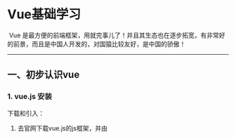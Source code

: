 # Vue基础学习

​	Vue 是最方便的前端框架，用就完事儿了！并且其生态也在逐步拓宽，有非常好的前景，而且是中国人开发的，对国猿比较友好，是中国的骄傲！

---

## 一、初步认识vue

### 1.  vue.js 安装

下载和引入：

1. 去官网下载vue.js的js框架，并由<script>标签引入：[安装 — Vue.js (vuejs.org)](https://cn.vuejs.org/v2/guide/installation.html)
2. 直接用npm引入：**npm install vue**（这个需配合脚手架使用）

刚开始学习时，我们使用第一种方法，下载js文件并引入到html文档中即可。

### 2.  helloworld

```html
<!DOCTYPE html>
<html lang="en">
<head>
  <meta charset="UTF-8">
  <meta http-equiv="X-UA-Compatible" content="IE=edge">
  <meta name="viewport" content="width=device-width, initial-scale=1.0">
  <title>helloworld-vue</title>
</head>
<body>
  <script src="../vueFrame/vue.js"></script>
  <div>
    <p id="app">{{message}}</p> //将message渲染
  </div>

<script>
  const helloworld = new Vue({
    el: '#app', // 用于挂在要管理的元素
    data: { //元素的数据
      message: "helloworld"
    }
  })
</script>
</body>
```

我要好好解释这块代码：

​	首先是用script标签引入vue.js文件，这里直接用路径引入，这其实就是把vue.js里的代码全部 ctrl C，再 ctrl V 到这个html文件的script代码区里。

​	那么，我们就可以理解下面的“const app = new Vue()”了。这其实是调用了vue.js源码里的构造函数，来构造一个新的Vue对象，这个对象里面要有el(Element 元素)，这相当于Vue对象的钥匙。我们在html标签里挂上id="app"，那么这个Vue对象里的元素，就会挂载到这个标签上，这个标签就会到app所在的对象寻找数据。所以，上述代码中的message就会对应到对象中的message。

​	vue的编程范式是声明式编程，我们只要写出想要的结果就可以达到目标，不需要写清一步步过程。

### 3. helloworld进阶

​	来做一个列表和计数器。这里会用到v-for这个attribute（属性），也就是vue框架提供的功能。

```html
<body>
  <script src="../vueFrame/vue.js"></script>
  <div id="app">
    <ul>
      <li v-for="item in animes">{{item}}</li>
      <li>{{ counter }}</li>
    </ul>
    <button @click="count(1)">+</button>
    <button @click="count(-1)">-</button>
  </div>
  <script>
    const app = new Vue({
      el: '#app',
      data: {
        counter: 0,
        animes: ['Your Lie in April','Fate stay night','K-ON']
      },
      methods: {
        count(ADDorSUB) {
          if(ADDorSUB==1) {
            this.counter++
          } else if(ADDorSUB==-1) {
            this.counter--
          }
        }
      }
    })
  </script>
</body>
```

## 二、vue运行模式

### 1. vue的MVVM

​	MVVM是Model-View-Viewmodel的缩写，它是一种软件架构模式。

- **View层**：视图展示。包含UIView以及UIViewController，View层是可以持有ViewModel的。相当于浏览器的dom。
- **ViewModel层**：视图适配器。暴露属性与View元素显示内容或者元素状态一一对应。一般情况下ViewModel暴露的属性建议是readOnly的，至于为什么，我们在实战中会去解释。还有一点，ViewModel层是可以持有Model的。是视图模型(View)和数据(Model)沟通的桥梁。
- **Model层**：数据模型与持久化抽象模型。数据模型很好理解，就是从服务器拉回来的JSON数据。而持久化抽象模型暂时放在Model层，是因为MVVM诞生之初就没有对这块进行很细致的描述。按照经验，我们通常把数据库、文件操作封装成Model，并对外提供操作接口。（有些公司把数据存取操作单拎出来一层，称之为**DataAdapter层**，所以在业内会有很多MVVM的变种，但其本质上都是MVVM）。
- **Binder**：MVVM的灵魂。可惜在MVVM这几个英文单词中并没有它的一席之地，它的最主要作用是在View和ViewModel之间做了双向数据绑定。如果MVVM没有Binder，那么它与MVC的差异不是很大。

我们发现，正是因为View、ViewModel以及Model间的清晰的持有关系，所以在三个模块间的数据流转有了很好的控制。

### 2. vue的options(选项)

​	当我们使用构造函数建立vue对象时，作为参数的对象里有很多属性。我们可以到vue官网的api里寻找。

​	[API | Vue.js (vuejs.org)](https://v3.cn.vuejs.org/api/)

### 3. vue的生命周期

​	所谓的生命周期，其实就是一个vue实例从被构造到被释放内存的过程。Vue框架帮我们搭建了一个生命周期模型，并对应生命周期中的时间节点创建了对应的回调函数（就是vue实例达到这些时间节点时，系统自动调用这些函数）。

<img src="E:\Storage\博客\Typora\image\vue基础学习\vue生命周期\lifecycle.png" alt="生命周期及回调函数" style="zoom: 33%;" />

​	

比如我们想在vue实例建立好之后，提示“用户已登陆”：

``` html
<body>
  <script src="../vueFrame/vue.js"></script>
  <div id="app">你好</div>
  <script>
    const app = new Vue({
      el: "#app",
      created() {
        console.log("User logged in！");
        alert("User logged in!")
      }
    })
  </script>
</body>
```

## 三、 vue的基本语法

### 1. mustache语法

​	为了将vue实例中date内的数据传递到html中，vue封装了插值操作，这个操作的语法叫mustache语法，因为两个大括号( {{}} )像胡须一样。使用时，我们只要用双大括号把变量括在里面就行了。

```html
{{ message from data}}
```

### 2. 插值操作的修饰符

- v-once

  使用此命令后，渲染dom元素时，只会绑定一次数据，之后数据改变时，显示不会改变。

  ```html
  <body>
      <script src="../vueFrame/vue.js"></script>
      <div id="app">
        <p v-once>{{ name }}</p>
        <p>{{ name }}</p>
        <button @click="flip()">return</button>
      </div>
      <script>
        const app = new Vue({
          el: "#app",
          data() {
            return {
              name: "chy",
              age: 18
            }
          },
          methods: {
            flip() {
              //this.name.split("").reverse().join("")
              const trans = this.name
              this.name = trans.split("").reverse().join("")
            }
          }
        })
      </script>
    </body>
  ```

- v-html

  如果有时从服务器请求到的数据就是一串HTML代码，可以使用v-html来解析代码，显示出正常的文本。
  
  ```html
  <body>
    <script src="../vueFrame/vue.js"></script>
    <div id="app">
      <p v-html="link"></p>
      <p v-html="baidu"></p>
    </div>
    <script>
      const app = new Vue({
        el: "#app",
        data() {
          return {
            link: '<a href="http://101.34.51.13/">煜宝的博客</a>',
            baidu:'<a href="http://baidu.com">百度</a>'
          }
        },
      })
    </script>
  </body>
  ```
  
  
  
- v-pre

  v-pre用于跳过这个元素的编译过程，直接显示代码的纯文本。

  ```html
  <body>
    <script src="../vueFrame/vue.js"></script>
    <div id="app">
      <p v-pre>{{name}}</p>
      <p>{{name}}</p>
    </div>
    <script>
      const app = new Vue({
        el: "#app",
        data() {
            return {
              name: "chy",
            }
          },
      })
    </script>
  </body>
  ```

- v-cloak

  cloak: 斗篷

  在某些情况下，我们浏览器可能会直接显示出为编译的mustache标签。举个例子，当用户打开网页时，网页突然卡了，那么可能没能解析mustache语法就直接展示出了原始代码。这时，就可以使用 v-cloak，当代码还未被解析时，先隐藏起来，等解析后再展示。

  ```html
  <p v-cloak>{{name}}</p>
  ```

### 3. v-bind

​	mustache语法主要的功能是绑定文本内容，但是我们也会需要动态绑定一些属性，比如a的href或者img的src。此时，我们可以使用 v-bind(语法糖为：)

```html
<body>
  <script src="../vueFrame/vue.js"></script>
  <div id="app">
    <img :src="imgURL" alt="sweety"/>
  </div>
  <script>
    const app = new Vue({
      el: "#app",
      data() {
        return {
          imgURL: "http://101.34.51.13/usr/uploads/2021/07/3853554592.jpg#vwid=1280&vhei=720"
        }
      }
    })
  </script>
</body>
```

#### 3.1. v-bind动态绑定class

​	v-bind动态绑定class时，有可能需要动态绑定好几个不同的class，vue支持对象语法：把所有要绑定的class放到对象里，类名作为键，键值为布尔值，如果布尔值为true，则将此类绑定到元素；如果为flase，则不绑定。

```html
<body>
  <style>
    .active {
      font-size: 100px;
    }
    .pink {
      color: pink;
    }
  </style>
  <script src="../vueFrame/vue.js"></script>
  <div id="app" :class=>
    <h2 :class="{active: isActive, pink: isPink}">{{message}}</h2>
    <h2 :class="getclasses()">{{message}}</h2>
    <button @click="activeClick()">big</button>
    <button @click="pinkClick()">pink</button>
  </div>
  <script>
    const app = new Vue({
      el: "#app",
      data() {
        return {
          message: "Chy❤Ysy",
          isActive: false,
          isPink: false
        }
      },
      methods: {
        activeClick() {
          this.isActive = !this.isActive
        },
        pinkClick() {
          this.isPink = !this.isPink
        },
        getclasses() {
          return  {active: isActive, pink: isPink}   
        }
      }
    })
  </script>
</body>
```

#### 3.2. v-bind 和 v-for 结合

#### 3.3. v-bind动态绑定style

​	通过对象的方式动态绑定style，写css属性名时，记得使用驼峰法。但是如果使用短横线分隔，需要加单引号。

```html
<body>
  <script src="../vueFrame/vue.js"></script>
  <div id="app">
    <ul>
      <li v-for="(item,index) in animes" :style="getStyles()">{{item}}</li>
    </ul>
  </div>
  <script>
    const app = new Vue({
      el: "#app",
      data() {
        return {
          animes: ['Your Lie in April','Fate stay night','K-ON'],
          finalColor: '#666'
        }
      },
      methods: {
        getStyles() {
          return {fontSize: '18px', color: this.finalColor}  // 值不是变量就要加引号
          
        }
      }
    })
  </script>
</body>
```

### 4. computed计算属性

计算属性：可以理解为能够在里面写一些计算逻辑的属性。
作用：1）减少模板中的计算逻辑
			2）数据缓存。当我们的数据没有变化时，不在执行计算的过程
			3）依赖固定的数据类型（响应式数据），不能是普通的传入的一个全局数据

```html
<body>
  <script src="../vueFrame/vue.js"></script>
  <div id="app">
    <p>{{fullName}}</p>
    <p>{{totalWages}}</p>
  </div>
  <script>
    const app = new Vue({
      el: "#app",
      data() {
        return {
          husband: "Chy",
          wife: "Ysy",
          wages: [100000,120000]
        }
      },
      computed: {
        fullName() {
          return this.husband + '❤' + this.wife
        },
        totalWages() {
          let result = 0
          for(let i=0;i<this.wages.length;i++) {
            result += this.wages[i]
          }
          return result
        }
      }
    })
  </script>
</body>
```

#### 4.1. 计算属性的setter和getter

​	上述的computed其实是简写，只写了get方法(获取数据并保存为计算属性)，其实computed还有set方法，就是当computed的值被修改时，系统会回调set方法。我们要注意，修改计算属性并不会改变渲染出的值，因为只修改计算属性时，data里的数据没有修改，那么get方法得到的值也就不会被修改，我们要通过回调的set方法获取到修改的值，然后对应地修改data，这样计算属性会监听到data值修改，从而调用get方法，改变渲染。

**如果计算属性会被修改，那么必须要有setter，如果没有setter则不允许修改**

```html
<body>
  <script src="../vueFrame/vue.js"></script>
  <div id="app">
    <p>{{fullName}}</p>
    <button @click="transValue()">change</button>
  </div>
  <script>
    const app = new Vue({
      el: "#app",
      data() {
        return {
          husband: "Chy",
          wife: "Ysy",
          wages: [100000,120000]
        }
      },
      computed: {
        fullName: {
          get() {
            return this.husband + '❤' + this.wife
          },
          set(newValue) {
            console.log('-----',newValue,'-----');
            const names = newValue.split('❤')
            this.husband = names[0]
            this.wife = names[1]
          }
        },
      },
      methods: {
        transValue() {
          this.fullName = "CHY❤YSY"
        }
      }
    })
  </script>
</body>
```

#### 4.2. computed和methods的对比

- 用 computed 属性方法编写的逻辑运算，在调用时直接将返回值视为一个属性，并缓存到系统内。之后再次调用计算属性时，就不会进行运算，而是直接从缓存中抽取。直到计算结果发生改变时，再次调用get方法。

- 用 methods 方法编写的逻辑运算，每次调用都会进行一次函数运算，并没有缓存。

  所以，当数值经常改变时，可以使用methods，而不常改变，只是做一些复杂逻辑运算时，可以使用computed。

---

### 5. v-on事件监听

​	前端需要和用户的操作交互，比如点击、拖曳、键盘事件等，vue提供了v-on(缩写：@)这个aattribute，用于绑定事件监听器。

#### 5.1. v-on的参数问题

​	在事件定义时，如果方法本身需要传入参数，但是调用时连括号都没有写，这时vue会将浏览器产生的event对象传到方法里。

​	在方法定义时，如果既需要event对象，又需要别的参数。此时只需要写成$event，vue就会帮我们解析这个变量，并把监听的事件赋值给它。

```html
<body>
  <script src="../vueFrame/vue.js"></script>
  <div id="app">
    <button @click="btnClick">111</button>
    <button @click="btnClick('chy')">222</button>
    <button @click="btnClick('chy',)">333</button>
    <button @click="btnClick('chy',$event)">444</button>
  </div>
  
  <script>
    const app = new Vue({
      el: "#app",
      methods: {
        btnClick(name, event) {
          console.log(name,event);
        }
      }
    })Redis
  </script>
</body>
```

#### 5.2. v-on的修饰符

​	在某些情况况下，我们拿到$event的目的可能是进行一些事件处理。Vue提供了修饰符来帮助我们方便的处理一些事件：

- .stop - 调用event.stopPropagation()	阻止事件冒泡

  某些时刻，当我们点击button时，button所在的div也会监听到点击，这是事件冒泡造成的。如果要阻止这个行为，就要使用.stop

- .prevent - 调用event.preventDefault()    阻止默认事件 

  某些时刻，html标签会有一些默认行为，比如点击了表单中的submit按钮，就会自动提交，如果要阻止自动的默认行为，就要使用.prevent

- .{keyCode | keyAlias} - 只当事件是从特定键触发时才触发回调

  某些时刻，我们需要监听特定键盘上按键的行为，比如监听回车键的按下或上弹事件，这时可以使用此修饰符。

- .native - 监听组件根元素的原生事件

  组件使用比较多，学到组件再讲

- .once - 只触发一次回调，即只起一次作用

- .capture - 事件捕获模式

```html
<body>
  <script src="../vueFrame/vue.js"></script>
  <div id="app">
  <div @click="divClick">
    <!-- .stop -->
    <p>K-ON</p>
    <button @click="btnClick">Best</button>
    <button @click.stop="btnClick">Stop</button>
    <HR width=100% color=#987cb9 SIZE=1>  <!-- 分割线 -->
  </div>
  <div>
    <!-- .prevent -->
    <form action="../vueTest/test.txt" method="POST">
      <input type="text" name="userName">
      <input type = "submit" value="submit" @click.prevent=btnClick>
    </form>
    <HR width=100% color=#987cb9 SIZE=1>  <!-- 分割线 -->
    <!-- .{keyCode | keyAlias} -->
    <input type="text" @keyup.enter.65="keyUp">  <!-- 65是A的键值，enter是回车键的别名 -->
    <HR width=100% color=#987cb9 SIZE=1>  <!-- 分割线 -->
    <!-- .once -->
    <button @click.once="btnClick">只能点一次有作用</button>  
  </div>   
  </div> 
  <script>
    const app = new Vue({
      el: "#app",
      methods: {
        btnClick() {
          console.log('btnClick');
        },
        divClick() {
          console.log('divClick');
        },
        keyUp() {
          console.log('keyUp');
        }
      }
    })
  </script>
</body>
```

### 6. v-fi & v-else & v-else-if

​	当我们需要根据条件来决定展示不同的元素时(比如根据分数所在的分数段来显示优秀、良好、及格)

```html
<body>
  <script src="../vueFrame/vue.js"></script>
  <div id="app">
    score:<p v-if="score>=90">优秀</p>
    <p v-else-if="score>=80">良好</p>
    <p v-else-if="score>=60">及格</p>
    <p v-else>不及格</p>
  </div>

<script>
  const helloworld = new Vue({
    el: '#app', 
    data: {
      score: 90
    }
  })
</script>
</body>
```

其实我们一般不使用v-if，这种逻辑判断，可以交给computed来完成，这样更简洁，更模块化。

#### 登陆切换小案例

​	切换登录方式时，如果我们已经输入了一些数字，那么vue会帮我们复用这个输入框以提高效率。如果要让vue不复用，可以给两个输入框添加不同的key，vue在判断是否服用时，就是根据它们的key是否相同从而决定是否复用。

```html
<body>
  <script src="../vueFrame/vue.js"></script>
  <div id="app">
    <span v-if="isUser">
      <label for="userName">用户账号</label>
      <input type="text" id="userName" placeholder="账号" key="userName">
    </span>
    <span v-else>
      <label for="userEmail">用户邮箱</label>
      <input type="text" id="userEmail" placeholder="邮箱" key="userEmail">
    </span>
    <button @click="isUser = !isUser">切换登陆方式</button>
  </div>
  <script>
    const app = new Vue({
      el: "#app",
      data() {
        return {
          isUser: true,
        }
      }
    })
  </script>
</body>
```

### 7. v-show

v-show的用法和v-if的用法差不多，并且也用于决定元素是否渲染。

- v-if当条件为false时，会直接删除对应元素，使其从dom移除。
- v-show当条件为false时，会将元素的display设置为none，但dom中依然有此元素。

开发中的选择：

- 当需要不停地切换显示和隐藏时，使用v-show
- 当只有一次切换时，使用v-if

```html
<body>
  <script src="../vueFrame/vue.js"></script>
  <div id="app">
    <button @click="isShow=!isShow">切换</button>
    <h2 v-if="isShow" id="if">{{message}}</h2>
    <h2 v-show="isShow" id="show">{{message}}</h2>
  </div>
  <script>
    const app = new Vue({
      el: "#app",
      data() {
        return {
          message: "NIHAO",
          isShow: true
        }
      }
    })
  </script>
</body>
```

### 8. v-for

当存在一组数据(对象或数组)需要渲染时，可以使用v-for来循环遍历。v-for可以获取元素的值，也可以获取元素的索引(index)。

```html
<body>
  <div id="app">
    <ul>
      <li v-for="(item,index) in animes">{{index+1}} {{item}}</li>
    </ul>
    <ul>
      <!-- 对象也可以拥有索引，不过不怎么使用 -->
      <li v-for="(value,key,index) in info">{{value}} -- {{key}}</li>   
    </ul>
  </div>

  <script>
    var vm = new Vue({
      el: '#app',
      data() {
        return {
          animes: ['K-ON','Lie in April','Fate','Death-Note'],
          info: {
            name: "Chy",
            wife: "Ysy",
            age: 18
          }
        }
      },
      methods: {}
    });
  </script>
</body>
```

#### v-for绑定key

​	vue官方推荐我们在使用v-for时，给对应的元素添加key属性。这里举个例子说明为什么需要：

​	当不绑定key时，dom的一个层级有很多不同的元素，这些元素都对应了系统默认的节点。当我们向中间插入一个元素时，此时新元素就会占据原来的元素的位置，接着后面的元素依次向后迭代移动。这样效率非常低。所以，我们可以给每个元素节点绑定一个不同的key，这样插入新元素时，新元素直接插入，且对应的节点不会迭代挪动，效率大大提高。

```html
<body>
  <div id="app">
    <ul>
      <!-- 这里key绑定index没用，因为插入元素时，index也会随之迭代改变 -->
      <li v-for="item in letters" :key="item">{{item}}</li>
    </ul>
  </div>

  <script>
    var vm = new Vue({
      el: '#app',
      data() {
        return {
          letters: ['A','B','C','D','E']
        }
      },
      methods: {}
    });
  </script>
</body>
```

#### 列表过滤

使用filter方法

### 9. v-model双向绑定

表单控件在实际开发中非常常见，比如用户信息提交，登陆注册等等。

Vue使用v-model实现数据双向绑定。

`v-model` 会忽略所有表单元素的 `value`、`checked`、`selected` attribute 的初始值而总是将 Vue 实例的数据作为数据来源。你应该通过 JavaScript 在组件的 `data` 选项中声明初始值。

#### 9.1. v-model基本使用

```html
<body>
  <div id="app">
    <input type="text" v-model="message">
    {{message}}
  </div>

  <script>
    var vm = new Vue({
      el: '#app',
      data: {
        message: "Chy"
      },
      methods: {}
    });
  </script>
</body>
```

#### 9.2. v-model的本质

其实是把两个绑定封装成了一个v-model。先用v-bind把输入框的value绑定到data的数据中，再监听input事件，把data中的数据绑定到输入框的value。

```html
<body>
  <div id="app">
    <input type="text" :value="message" @input="valueChange($event)">
    <h2>{{message}}</h2>
  </div>

  <script>
    var vm = new Vue({
      el: '#app',
      data: {
        message: "Hello!"
      },
      methods: {
        valueChange(event) {
          this.message = event.target.value
          /console.log(event);
        }
      }
    });
  </script>
</body>
```

#### 9.3. v-model结合radio

v-model绑定的是data值和radio中的value

```html
<body>
  <div id="app">
    <label for="male">
      <input type="radio" id="male" name="sex" value="男" v-model="sex">男</input>
    </label>
    <label for="female">
      <input type="radio" id="female" name="sex" value="女" v-model="sex">女</input>
    </label>
    {{sex}}
  </div>

  <script>
    var vm = new Vue({
      el: '#app',
      data() {
        return {
          sex: "女"
        }
      },
      methods: {}
    });
  </script>
</body>
```

#### 9.4. v-model结合checkbox

当只有一个checkbox时，用于判断是否选中，绑定布尔值。有多个checkbox时，判断选了哪些，绑定一个数组。

```html
<body>
  <div id="app">
    <label for="license">
      <input type="checkbox" id="license" v-model="license" value="license">同意协议
    </label>
    {{license}}
    <button :disabled="!license">下一步</button>
    <br>
    <label for="hobbies">
      <input type="checkbox" id="hobbies" value="篮球" v-model="hobbies">篮球
      <input type="checkbox" id="hobbies" value="足球" v-model="hobbies">足球
      <input type="checkbox" id="hobbies" value="羽毛球" v-model="hobbies">羽毛球
      <input type="checkbox" id="hobbies" value="乒乓球" v-model="hobbies">乒乓球
      <input type="checkbox" id="hobbies" value="网球" v-model="hobbies">网球
    </label>
    {{hobbies}}
  </div>

  <script>
    var vm = new Vue({
      el: '#app',
      data() {
        return {
          license: false,
          hobbies:[]
        }
      },
      methods: {}
    });
  </script>
</body>
```

#### 9.5. v-model结合select

```html
<body>
  <div id="app">
    <!-- 单选 -->
    <select name="fruits" v-model="fruit">
      <option value="西瓜">西瓜</option>
      <option value="柠檬">柠檬</option>
      <option value="草莓">草莓</option>
      <option value="橙子">橙子</option>
    </select>
    <p>What you choose is {{fruit}}</p> 
    <!-- 多选 注意多选时要按住ctrl -->
    <select name="balls" v-model="balls" multiple>
      <option value="篮球">篮球</option>
      <option value="足球">足球</option>
      <option value="乒乓球">乒乓球</option>
      <option value="羽毛球">羽毛球</option>
    </select>
    <p>What you choose are {{balls}}</p>
  </div>

  <script>
    var vm = new Vue({
      el: '#app',
      data() {
        return {
          fruit: '西瓜',
          balls: []
        }
      },
      methods: {}
    });
  </script>
</body>
```

#### 9.6. v-model的修饰符

- .lazy

  取代 `input` 监听 `change` 事件

- .number

   输入字符串转为有效的数字

- .trim

  输入首尾空格过滤

```html
<body>
  <div id="app">
    <input type="text" v-model.lazy="message">
    <h3>{{message}}</h3> 
    <HR width=100% color=#987cb9 SIZE=1>  <!-- 分割线 -->
    <input type="number" v-model.number="age">
    <h3>{{age}}--{{typeof age}}</h3>
    <HR width=100% color=#987cb9 SIZE=1>  <!-- 分割线 -->
    <input type="text" v-model.trim="name">
    <h3>{{name}}</h3>  
  </div>

  <script>
    var vm = new Vue({
      el: '#app',
      data() {
        return {
          message: '',
          age: undefined,
          name: ''
        }
      },
      methods: {}
    });
  </script>
</body>
```

#### 9.7. v-model收集表单数据

```html
<body>
  <script src="../../vueFrame/vue.js"></script>
  <div id="app">
    <form>
      账号：<input type="text" v-model="account"><br/>
      密码：<input type="password" v-model="password"><br/><br/>
      性别：男<input type="radio" name="sex" value="male" v-model="sex"> 女<input type="radio" name="sex" value="female" v-model="sex"><br/><br/>
      爱好：
      学习<input type="checkbox" value="study" v-model="hobbies">
      吃饭<input type="checkbox" value="eat" v-model="hobbies">
      打游戏<input type="checkbox" value="game" v-model="hobbies"><br/><br/>
      所属校区
      <select v-model="city">
        <option value="">请选择校区</option>
        <option value="tongji">同济医学院</option>
        <option value="yunyuan">韵苑</option>
        <option value="zisong">紫菘</option>
      </select><br/><br/>
      其他信息：
      <textarea v-model="other"></textarea><br/>
      <input type="checkbox" v-model="agree">阅读并接受<a href="#">《用户协议》</a>
      <button @click.prevent="submit">提交</button>
    </form>
  </div>

<script>
  const vm = new Vue({
    el: '#app', // 用于挂在要管理的元素
    data: { //元素的数据
      account: '',
      password: '',
      sex: '',
      hobbies:[],
      city: '',
      other: '',


    },
    methods: {
      submit() {
        
      }
    },
    props: {},
    
    
  })
  console.log(vm);
</script>
</body>
```



### 10. watch

#### 10.1. 定义

watch 是vue实例的监视属性，用于监视vue实例下数据的变化。watch是一个对象，键是需要观察的表达式，值是对应回调函数。值也可以是方法名，或者包含选项的对象。Vue 实例将会在实例化时调用 `$watch()`，遍历 watch 对象的每一个 property。

#### 10.2. 用法

其实，$watch监视的是vue实例下的属性，所以不仅仅data内的属性可以监视，别的也可以监视到，比如计算属性。

```js
const vm = new Vue({
    el: '#root',
    data: {
        isHot: true
    },
    watch: {
        immediate: true,  // 当初始化成功时，调用handler
        isHot:{  // 当data.isHot的值变化时，调用handler函数，且传入新值和旧值
            handler(newValue, oldValue) {
              //some operations  
            }
        }
    }
})
```

深度监视：

$watch默认不检测对象内部的改变（多级数据改变），配置deep属性可以监视多层改变。

```js
const vm = new Vue({
    el: '#root',
    data: {
        numbers: {
            first: 100,
            second: 99,
            third: 88
        }
    },
    watch: {
        deep: true,  // 实行深度监视，numbers内任意属性改变触发回调函数
        numbers:{ 
            handler(newValue, oldValue) {
              //some operations  
            }
        }
    }
})
```

#### 10.3. 简写

只有不需要deep属性和immediate属性时，才能简写

```js
watch: {
    numbers(newValue, oldValue) {
        // some operations
    }
}
```

#### 10.4. 另一种注册方式

vue还提供了另一种注册watch的方法：直接在实例上注册。 

```js
vm.$watch('isHot', {
    immediate: true,
    deep: true,
    handler(new,old) {
        // operations
    }
})
```

#### 10.5. watch和computed的区别

computed：计算属性

计算属性是由data中的已知值，得到的一个新值。
这个新值只会根据已知值的变化而变化，其他不相关的数据的变化不会影响该新值。
计算属性不在data中，计算属性新值的相关已知值在data中。
别人变化影响我自己。
watch：监听数据的变化

监听data中数据的变化
监听的数据就是data中的已知值
我的变化影响别人

1.watch擅长处理的场景：一个数据影响多个数据

2.computed擅长处理的场景：一个数据受多个数据影响

### 11. 过度和动画



## 四、组件化

​	什么是组件化呢？在前端开发中，会有很多个页面，很多个逻辑，如果全都把它们揉在一起，那么无论是编写，还是维护，都会非常复杂，不利于后续的管理。但是我们可以将每个页面拆分成一个个功能块，每个功能块完成自己的逻辑任务，那么就会非常模块化且逻辑清晰。

​	组件化是vue的重要思想。我们可以开发一个个可以服用的小组件，来构成我们的应用，所有应用都应该被抽象成一棵组件树，开发一个个组件，再组成一个完整的应用。

组件使用分成三个步骤：

1. 创建组件构造器
2. 注册组件
3. 使用组件

### 1. 组件的基本使用过程  

#### 1.1. 基本写法

```html
<body>
  <div id="app">
    <my-cpn></my-cpn>
  </div>
  
  <script>
    // 注意！！！ 组件的声明要在Vue对象构造之前
    // 创建组件构造器
    const cpnC = Vue.extend({
      template: `
      <div>
        <h2>我是cpn组件</h2>
        <h3>嘻嘻</h3>
      </div>`
    })
    // 注册组件
    Vue.component('my-cpn',cpnC)
    var vm = new Vue({
      el: '#app',
      data: {},
      methods: {}
    });
  </script>
</body>
```

#### 1.2. 语法糖写法

舍弃了构造器的创建，直接在注册组件时创建构造器。

```html
<body>
  <div id="app">
    <button-counter></button-counter>
  </div>

  <script>
    Vue.component('button-counter', {
      data: function () {
        return {
          count: 0
        }
      },
      template: `<button v-on:click="count++">You clicked me {{ count }} times.</button>`
    })
    var vm = new Vue({
      el: '#app',
      data: {},
      methods: {}
    });
  </script>
</body>
```

#### 1.3. 将template抽离

可以将template抽离到注册组件外，这样看起来更简洁一些。

```html
<body>
  <div id="app">
    <button-counter></button-counter>
  </div>
  <template id="cpn">
    <button v-on:click="count++">You clicked me {{ count }} times.</button>
  </template>
  <script>
    Vue.component('button-counter', {
      data() {
        return {
          count: 0
        }
      }, 
      template: '#cpn'
    }
       
    )
    var vm = new Vue({
      el: '#app',
      data: {},
      methods: {}
    });
  </script>
</body>
```

### 2. 全局组件和局部组件

在Vue实例外注册的组件是全局组件，即使用Vue.component构造的组件。

在Vue实例内注册的组件是局部组件。局部组件只有对应的Vue实例可以使用。

```html
<body>
  <div id="app">
    <cpn></cpn>
  </div>
  <template id="cpn">
    <button v-on:click="count++">You clicked me {{ count }} times.</button>
  </template>
  <script>
    const cpnC = Vue.extend({
      data() {
        return {
          count: 0
        }
      }, 
      template: "#cpn"
    })
    var vm = new Vue({
      el: '#app',
      data: {},
      methods: {},
      components: {
        cpn: cpnC
      }
    });
  </script>
</body>
```

### 3. 父子组件

父子组件是包含关系，子组件在父组件内注册。父组件可以调用子组件

```html
<body>
  <div id="app">
    <cpnf></cpnf>
  </div>
  <script>
    // 创建子组件
    const cpnS = Vue.extend({
      template: `
        <div>
          <p>我是儿子</p>
        </div>`
    })
    // 创建父组件
    const cpnF = Vue.extend({
      template: `
        <div>
          <p>我是你爹</p>
          <cpns></cpns>
        </div> `,
      components: {
        cpns: cpnS
      }  
    })
    var vm = new Vue({
      el: '#app',
      data: {},
      methods: {},
      components: {
        cpnf: cpnF
      }
    });
  </script>
</body>
```

#### 3.1. 父子组件数据互通吗？

​	父子组件是无法直接进行数据通信的，需要根据相应的语法实现数据传递。并且所有组件的data属性，必须全都是函数，因为组件会被多处调用，并且这些被调用的组件互相独立，如果data直接用键值对保存，那么这些被调用的组件就会共用一组数据，所以要写成函数形式，这样就实现了数据独立。

#### 3.2. 父传子props

可以通过props将父组件内的数据传递到子组件。

props有对象形式和数组形式，对象形式可以设置默认值和数据类型，所以开发时大多使用对象语法。

由于HTML标签不区分大小写，所以我们写props时，不要用驼峰标识，可以用 -标识法。

```html
<body>
  <div id="app">
    <cpn  :canimes="animes"></cpn>
  </div>
  <template id="cpn">
    <p>{{canimes}}</p>
  </template>
  <script>
    const cpn = {
      template: '#cpn',
      props: {
        canimes: {
          type: Array,
          default: 'undefined',
          required: true
        }
      }
    }
    var vm = new Vue({
      el: '#app',
      data() {
        return {
          animes: ['K-ON','fate']
        }
      },
      components: {
        cpn
      }
    });
  </script>
</body>
```

#### 3.3. 子传父自定义事件$emit

```html
<body>
  <div id="app">
    <!-- 这里$event就是自定义事件携带的参数，把这些参数放到$event这个对象里传递给父组件 -->
    <cpn @btnclick="cpnclick($event)"></cpn>  
  </div>
  <template id="cpn">
    <div>
      <button v-for="item in categories" @click="itemclick(item)">{{item.name}}</p>
    </div>
  </template>
  <script>
    const cpn = {
      template: "#cpn",
      data() {
        return {
          categories: [
            {id: 1, name: 'Chy'},
            {id: 2, name: 'Yxy'},
            {id: 3, name: 'Xhy'},
          ]
        }
      },
      methods: {
        itemclick(item) {
          // console.log(item);
          this.$emit('btnclick', item) // 前面是自定义事件的名字，后面是传递的参数
        }
      }
    }
    var vm = new Vue({
      el: '#app',
      methods: {
        cpnclick(item) {
          console.log(item);
          console.log(item.id);
        }
      },
      components: {
        cpn
      }
    });
  </script>
</body>
```

#### 3.4. 组件结合v-model

​	当我们使用props时，是通过父组件来修改子组件的props，所以我们不希望有别的途径来修改自组建的值，我们要让所有修改子组件值的方式都来源于父组件，所以，不要在子组件内直接改变props的值。应该建立data或computed，先修改它们的值，再传递到父组件，这样就可以修改props的值了。简单来说，父子组件的v-model需要我们自己来写。

```html
<body>
  <div id="app">
    <cpn :number1="num1" @cpnchange="num1Change"></cpn>
    <p>{{num1}}</p>
  </div>
  <template id="cpn">
    <div>
      <p>{{number1}}</p>
      <input type="text" :value="dnumber1" @input="number1Input($event)">
    </div>
  </template>
  <script>
    const cpn = {
      template: "#cpn",
      data() {
        return {
          dnumber1: this.number1
        }
      },
      methods: {
        number1Input(event) {
          //console.log('number1Input');
          this.dnumber1 = event.target.value
          this.$emit('cpnchange',event)
        }
      },
      props: {
        number1: Number
      }
    }
    var vm = new Vue({
      el: '#app',
      data: {
        num1: 1
      },
      methods: {
        num1Change(value) {
          console.log(value);
          this.num1 = parseFloat(value.target.value)
        }
      },
      components: {
        cpn
      }
    });
  </script>
</body>
```

不过，还有一种写法，就是使用vm.$watch实现，非常简单，直接看文档就行。

#### 3.4. 父子组件访问方式

##### 3.4.1. 父访问子 $children

​	this.$children是一个数组类型，它包含所有的子组件对象。

```html
<body>
  <div id="app">
    <cpn></cpn>
    <button @click="btnClick">访问children</button>
  </div>
  <template id="cpn">
    <p>{{animes}}</p>
  </template>
  <script>
    const cpn = {
      template: "#cpn",
      data() {
        return {
          animes: ['K-ON', 'Violet Evergarden', 'Fate']
        }
      },
      methods: {
        sayHello() {
          alert('Hello!')
        }
      }
    }
    var vm = new Vue({
      el: '#app',
      methods: {
        btnClick() {
          console.dir(this.$children)
          this.$children[0].sayHello()
        }
      },
      components: {
        cpn
      }
    });
  </script>
</body>
```

##### 3.4.2 父访问子 $refs

根据vue文档:  refs 是一个对象，持有注册过 [ref attribute](https://cn.vuejs.org/v2/api/#ref) 的所有 DOM 元素和组件实例。只有注册了ref的组件会被查询到。所以 refs更加灵活，查找更加精确，开发过程中一般使用的都是ref，只有我们需要遍历所有子组件时，才使用children。

```html
<body>
  <div id="app">
    <cpn ref="firstchild"></cpn>
    <cpn ref="srcondchild"></cpn>
    <button @click="btnClick">访问refs</button>
  </div>
  <template id="cpn">
    <p>{{animes}}</p>
  </template>
  <script>
    const cpn = {
      template: "#cpn",
      data() {
        return {
          animes: ['K-ON', 'Violet Evergarden', 'Fate']
        }
      },
      methods: {
        sayHello() {
          alert('Hello!')
        }
      }
    }
    var vm = new Vue({
      el: '#app',
      methods: {
        btnClick() {
          console.dir(this.$refs)
        }
      },
      components: {
        cpn
      }
    });
  </script>
</body>
```

#### 3.5. 子访问父

##### 3.5.1 $parent

​	$parent提供了子组件直接访问父组件的功能，但是我们最好不要使用，因为这样虽然增加了开发的便捷性，但是增加了各个组件之间的耦合度，如果我们只提供父组件修改子组件，而子组件不能修改父组件，这样的话代码弹性会非常强。如果要使用，最好只是访问属性，而不修改。

```html
<body>
  <div id="app">
    <cpn></cpn>
  </div>
  <template id="cpn">
    <div>
      <p>我是子组件</p>
      <button @click="btnClick">子组件按钮</button>
    </div>
  </template>
  <script>
    const cpn = {
      template: "#cpn",
      methods: {
        btnClick() {
          console.dir(this.$parent)
          //console.dir(this.$root)
        }
      }
    }
    var vm = new Vue({
      el: '#app',
      data() {
        return {
          animes: ['K-ON','Violent Evergarden','Fate']
        }
      },
      components: {
        cpn
      }
    });
  </script>
</body>
```

##### 3.5.2 $root

​	$root可以直接访问到最底层的根元素，也就是Vue实例，用法和$parent一样.

### 4. slot 插槽

​	组件中，可以添加插槽，这样我们就不会把组件写死，我们可以根据需求，向组件中添加不同的slot，这样组件的复用性就更加强大，组件更加具有扩展性。

#### 4.1. 插槽基本使用

- 插槽定义后，可以在slot标签内设置默认值
- 在使用组件时，直接在组件内定义标签可替换插槽内容，并且可以定义多个标签

```html
<body>
  <div id="app">
    <cpn></cpn>
    <cpn><button>替换默认值</button></cpn>
    <cpn>
      <button>替换1</button>
      <button>替换2</button>
      <button>替换3</button>
    </cpn>
  </div>
  <template id="cpn">
    <div>
      <p>我是组件</p>
      <slot><p>默认值</p></slot>
    </div>
  </template>
  <script>
    const cpn = {
      template: "#cpn",
    }
    var vm = new Vue({
      el: '#app',
      components: {
        cpn
      }
    });
  </script>
```

#### 4.2. 具名插槽

​	当子组件的功能复杂时，子组件的插槽可能并非是一个。比如我们封装的一个NavBar，可能需要三个插槽，分别代表左边、中间、右边。那么，外面在给插槽插入内容时，如何区分插入的是哪一个呢？这时，我们就需要给插槽其一个名字。具名插槽的使用十分频繁，非常重要！

​	在使用标签替换具名插槽时，只要标签能找到对应名字的插槽，那么就一定可以替换，并且可以多标签替换一个插槽。

```html
<body>
  <div id="app">
    <cpn></cpn>
    <HR width=100% color=#987cb9 SIZE=1>  <!-- 分割线 -->
    <cpn>
      <span slot="left">左边</span>
    </cpn>
    <HR width=100% color=#987cb9 SIZE=1>  <!-- 分割线 -->
    <cpn>
      <span slot="left">左边</span>
      <span slot="middle">中间</span>
      <span slot="right">右边</span>
    </cpn>
    <HR width=100% color=#987cb9 SIZE=1>  <!-- 分割线 -->
    <cpn>
      <span slot="left">左边</span>
      <span slot="middle">中间</span>
      <span slot="right">右边</span>
      <span slot="right">右边边</span>
      <span slot="left">左边便</span>
    </cpn>
    
  </div>
  <template id="cpn">
    <div>
      <p>我是组件</p>
      <slot name="left"><p>slot-one</p></slot>
      <slot name="middle"><p>slot-two</p></slot>
      <slot name="right"><p>slot-three</p></slot>
    </div>
  </template>
  <script>
    const cpn = {
      template: "#cpn",
    }
    var vm = new Vue({
      el: '#app',
      components: {
        cpn
      }
    });
  </script>
</body>
```

#### 4.3. 作用域插槽

插槽内存在自己的数据，可能有时希望把插槽的数据传递给父组件，这时需要使用作用域插槽。

```html
<body>
  <div id="app">
    <cpn>
      <template slot-scope="slot">
        <span v-for="item in slot.data">{{item}} - </span>
      </template>
    </cpn>
  </div>
  <template id="cpn">
    <div>
      <slot :data="pLanguages"></slot>
    </div>
  </template>
  <script>
    const cpn = {
      template: "#cpn",
      data() {
        return {
          pLanguages: ['JS','Java','C#','Python']
        }
      }
    }
    var vm = new Vue({
      el: '#app',
      components: {
        cpn
      }
    });
  </script>
</body>
```

## 五、 自定义指令

除了核心功能默认内置的指令 (`v-model` 和 `v-show`)，Vue 也允许注册自定义指令。注意，在 Vue2.0 中，代码复用和抽象的主要形式是组件。然而，有的情况下，你仍然需要对普通 DOM 元素进行底层操作，这时候就会用到自定义指令。自定义指令其实就是对操作dom进行的封装。

### 1.  基本使用

自定义指令调用时间：1. 元素和指令刚绑定时    2. 所在模板更新时

```html
<body>
  <script src="../../vueFrame/vue.js"></script>
  <div id="app">
    <h2>{{name}}</h2>
    <h2>当前n值为：<span v-text="n"></span></h2>
    <h2>放大10倍后n值为：<span v-big="n"></span></h2>
    <button @click="n++">n+1</button>
  </div>

<script>
  const vm = new Vue({
    el: '#app',
    data: {
      name: 'chy',
      n: 1
    },
    directives: { //自定义指令，定义名称时不要加v-，使用时要加上v-
      big(element,binding) { element为指令所在标签的dom，binding为指令绑定的元素
        console.log('v-bing')
        element.innerText = binding.value * 10
       }
    }
  })
</script>
</body>
```

以上写法并不注重自定义指令执行的时间，下面的写法可以精确控制执行时间。

### 2. 精确写法

- `bind`：只调用一次，指令第一次绑定到元素时调用。在这里可以进行一次性的初始化设置。
- `inserted`：被绑定元素插入父节点时调用 (仅保证父节点存在，但不一定已被插入文档中)。
- `update`：所在组件的 VNode 更新时调用，**但是可能发生在其子 VNode 更新之前**。指令的值可能发生了改变，也可能没有。但是你可以通过比较更新前后的值来忽略不必要的模板更新 (详细的钩子函数参数见下)。

```js
<body>
  <script src="../../vueFrame/vue.js"></script>
  <div id="app">
    <h2>{{name}}</h2>
    <h2>当前n值为：<span v-text="n"></span></h2>
    <h2>放大10倍后n值为：<span v-big="n"></span></h2>
    <button @click="n++">n+1</button><br/>
    <input v-fbind="n">
  </div>

<script>
  const vm = new Vue({
    el: '#app', // 用于挂在要管理的元素
    data: { //元素的数据
      name: 'chy',
      n: 1
    },
    directives: {
      big(element,binding) {
        //console.log(binding)
        element.innerText = binding.value * 10
       },
      fbind: {
        bind(element,binding) {
          console.log('bind');
          element.value = binding.value
        },
        inserted(element,binding) {
          console.log('inserted');
          element.focus()
        },
        update(element,binding) {
          console.log('update');
          element.value = binding.value
        }
      } 
    }
  })
</script>
</body>
```



